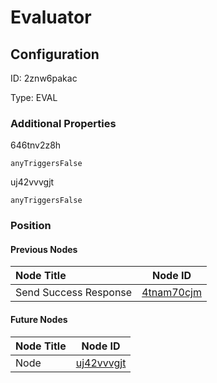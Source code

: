 # Evaluator
## Configuration
ID:  2znw6pakac

Type: EVAL 







### Additional Properties
646tnv2z8h
```string 
anyTriggersFalse
```


uj42vvvgjt
```string 
anyTriggersFalse
```





### Position

#### Previous Nodes
| Node Title | Node ID |
| :------------- | ------------ |
| Send Success Response | [4tnam70cjm](./4tnam70cjm.md) | 
 
 #### Future Nodes
| Node Title | Node ID |
| :------------- | ------------ |
| Node |[uj42vvvgjt](./uj42vvvgjt.md) | 